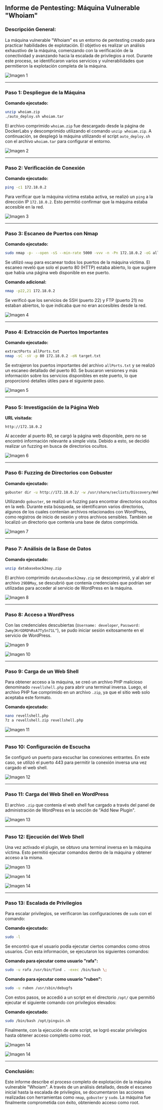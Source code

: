 ## Informe de Pentesting: Máquina Vulnerable "Whoiam"

### Descripción General:

La máquina vulnerable "Whoiam" es un entorno de pentesting creado para practicar habilidades de explotación. El objetivo es realizar un análisis exhaustivo de la máquina, comenzando con la verificación de la conectividad y avanzando hacia la escalada de privilegios a root. Durante este proceso, se identificaron varios servicios y vulnerabilidades que permitieron la explotación completa de la máquina.

![Imagen 1](Imagenes/Uno.jpeg)

---

### Paso 1: Despliegue de la Máquina

**Comando ejecutado:**

```bash
unzip whoiam.zip
./auto_deploy.sh whoiam.tar
```

El archivo comprimido `whoiam.zip` fue descargado desde la página de DockerLabs y descomprimido utilizando el comando `unzip whoiam.zip`. A continuación, se desplegó la máquina utilizando el script `auto_deploy.sh` con el archivo `whoiam.tar` para configurar el entorno.

![Imagen 2](Imagenes/Dos.jpeg)

---

### Paso 2: Verificación de Conexión

**Comando ejecutado:**

```bash
ping -c1 172.18.0.2
```

Para verificar que la máquina víctima estaba activa, se realizó un `ping` a la dirección IP `172.18.0.2`. Esto permitió confirmar que la máquina estaba accesible en la red.

![Imagen 3](Imagenes/Tres.jpeg)

---

### Paso 3: Escaneo de Puertos con Nmap

**Comando ejecutado:**

```bash
sudo nmap -p- --open -sS --min-rate 5000 -vvv -n -Pn 172.18.0.2 -oG allPorts.txt
```

Se utilizó `nmap` para escanear todos los puertos de la máquina víctima. El escaneo reveló que solo el puerto 80 (HTTP) estaba abierto, lo que sugiere que había una página web disponible en ese puerto.

**Comando adicional:**

```bash
nmap -p22,21 172.18.0.2
```

Se verificó que los servicios de SSH (puerto 22) y FTP (puerto 21) no estaban abiertos, lo que indicaba que no eran accesibles desde la red.

![Imagen 4](Imagenes/Cuatro.jpeg)

---

### Paso 4: Extracción de Puertos Importantes

**Comando ejecutado:**

```bash
extractPorts allPorts.txt
nmap -sC -sV -p 80 172.18.0.2 -oN target.txt
```

Se extrajeron los puertos importantes del archivo `allPorts.txt` y se realizó un escaneo detallado del puerto 80. Se buscaron versiones y más información sobre los servicios disponibles en este puerto, lo que proporcionó detalles útiles para el siguiente paso.

![Imagen 5](Imagenes/Cinco.jpeg)

---

### Paso 5: Investigación de la Página Web

**URL visitada:**

```http
http://172.18.0.2
```

Al acceder al puerto 80, se cargó la página web disponible, pero no se encontró información relevante a simple vista. Debido a esto, se decidió realizar un fuzzing en busca de directorios ocultos.

![Imagen 6](Imagenes/Seis.jpeg)

---

### Paso 6: Fuzzing de Directorios con Gobuster

**Comando ejecutado:**

```bash
gobuster dir -u http://172.18.0.2/ -w /usr/share/seclists/Discovery/Web-Content/directory-list-2.3-medium.txt -t 20 -add-slash -b 403,404 -x php,html,txt
```

Utilizando `gobuster`, se realizó un fuzzing para encontrar directorios ocultos en la web. Durante esta búsqueda, se identificaron varios directorios, algunos de los cuales contenían archivos relacionados con WordPress, como registros de inicio de sesión y otros archivos sensibles. También se localizó un directorio que contenía una base de datos comprimida.

![Imagen 7](Imagenes/Siete.jpeg)

---

### Paso 7: Análisis de la Base de Datos

**Comando ejecutado:**

```bash
unzip databaseback2may.zip
```

El archivo comprimido `databaseback2may.zip` se descomprimió, y al abrir el archivo `29DBMay`, se descubrió que contenía credenciales que podrían ser utilizadas para acceder al servicio de WordPress en la máquina.

![Imagen 8](Imagenes/Ocho.jpeg)

---

### Paso 8: Acceso a WordPress

Con las credenciales descubiertas (`Username: developer`, `Password: 2wmy3KrGDRD%RsA7Ty5n71L^`), se pudo iniciar sesión exitosamente en el servicio de WordPress.

![Imagen 9](Imagenes/Nueve.jpeg)

![Imagen 10](Imagenes/Once.jpeg)

---

### Paso 9: Carga de un Web Shell

Para obtener acceso a la máquina, se creó un archivo PHP malicioso denominado `revellshell.php` para abrir una terminal inversa. Luego, el archivo PHP fue comprimido en un archivo `.zip`, ya que el sitio web solo aceptaba este formato.

**Comando ejecutado:**

```bash
nano revellshell.php
7z a revellshell.zip revellshell.php
```

![Imagen 11](Imagenes/Doce.jpeg)

---

### Paso 10: Configuración de Escucha

Se configuró un puerto para escuchar las conexiones entrantes. En este caso, se utilizó el puerto 443 para permitir la conexión inversa una vez cargado el web shell.

![Imagen 12](Imagenes/Trece.jpeg)

---

### Paso 11: Carga del Web Shell en WordPress

El archivo `.zip` que contenía el web shell fue cargado a través del panel de administración de WordPress en la sección de "Add New Plugin".

![Imagen 13](Imagenes/Catorce.jpeg)

---

### Paso 12: Ejecución del Web Shell

Una vez activado el plugin, se obtuvo una terminal inversa en la máquina víctima. Esto permitió ejecutar comandos dentro de la máquina y obtener acceso a la misma.

![Imagen 13](Imagenes/Quince.jpeg)

![Imagen 14](Imagenes/Dieciseis.jpeg)

![Imagen 14](Imagenes/Diecisite.jpeg)

---

### Paso 13: Escalada de Privilegios

Para escalar privilegios, se verificaron las configuraciones de `sudo` con el comando:

**Comando ejecutado:**

```bash
sudo -l
```

Se encontró que el usuario podía ejecutar ciertos comandos como otros usuarios. Con esta información, se ejecutaron los siguientes comandos:

**Comando para ejecutar como usuario "rafa":**

```bash
sudo -u rafa /usr/bin/find . -exec /bin/bash \;
```

**Comando para ejecutar como usuario "ruben":**

```bash
sudo -u ruben /usr/sbin/debugfs
```

Con estos pasos, se accedió a un script en el directorio `/opt/` que permitió ejecutar el siguiente comando con privilegios elevados:

**Comando ejecutado:**

```bash
sudo /bin/bash /opt/pinguin.sh
```

Finalmente, con la ejecución de este script, se logró escalar privilegios hasta obtener acceso completo como root.

![Imagen 14](Imagenes/Dieciocho.jpeg)

![Imagen 14](Imagenes/Diecinueve.jpeg)

---

### Conclusión:

Este informe describe el proceso completo de explotación de la máquina vulnerable "Whoiam". A través de un análisis detallado, desde el escaneo inicial hasta la escalada de privilegios, se documentaron las acciones realizadas con herramientas como `nmap`, `gobuster` y `sudo`. La máquina fue finalmente comprometida con éxito, obteniendo acceso como root.
